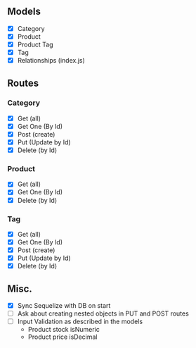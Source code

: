 ## Models

- [X] Category
- [X] Product
- [X] Product Tag
- [X] Tag
- [X] Relationships (index.js)

## Routes

### Category

- [X] Get (all)
- [X] Get One (By Id)
- [X] Post (create)
- [X] Put (Update by Id)
- [X] Delete (by Id)

### Product

- [X] Get (all)
- [X] Get One (By Id)
- [X] Delete (by Id)

### Tag

- [x] Get (all)
- [x] Get One (By Id)
- [x] Post (create)
- [x] Put (Update by Id)
- [x] Delete (by Id)

## Misc.

- [X] Sync Sequelize with DB on start
- [ ] Ask about creating nested objects in PUT and POST routes
- [ ] Input Validation as described in the models
  *  Product stock isNumeric
  *  Product price isDecimal